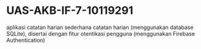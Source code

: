 # UAS-AKB-IF-7-10119291
aplikasi catatan harian sederhana catatan harian (menggunakan database SQLite), disertai dengan fitur otentikasi pengguna (menggunakan Firebase Authentication)
